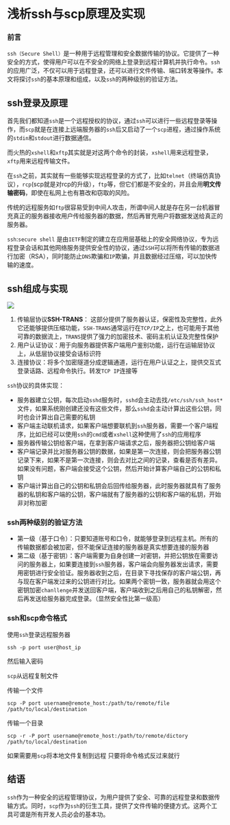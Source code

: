 # 浅析ssh与scp原理及实现
### 前言

`ssh（Secure Shell）`是一种用于远程管理和安全数据传输的协议。它提供了一种安全的方式，使得用户可以在不安全的网络上登录到远程计算机并执行命令。`ssh`的应用广泛，不仅可以用于远程登录，还可以进行文件传输、端口转发等操作。本文将探讨`ssh`的基本原理和组成，以及`ssh`的两种级别的验证方法。

ssh登录及原理
--------

首先我们都知道`ssh`是一个远程授权的协议，通过`ssh`可以进行一些远程登录等操作，而`scp`就是在连接上远端服务器的`ssh`后又启动了一个`scp`进程，通过操作系统的`stdin`和`stdout`进行数据通信。

而火热的`xshell`和`xftp`其实就是对这两个命令的封装，`xshell`用来远程登录，`xftp`用来远程传输文件。

在`ssh`之前，其实就有一些能够实现远程登录的方式了，比如`telnet`（终端仿真协议），`rcp`(scp就是对rcp的升级），`ftp`等，但它们都是不安全的，并且会用**明文传输密码**，即使在私网上也有篡改和窃取的风险。

传统的远程服务如`ftp`很容易受到中间人攻击，所谓中间人就是存在另一台机器冒充真正的服务器接收用户传给服务器的数据，然后再冒充用户将数据发送给真正的服务器。

`ssh`:`secure shell` 是由`IETF`制定的建立在应用层基础上的安全网络协议，专为远程登录会话和其他网络服务提供安全性的协议，通过`SSH`可以将所有传输的数据进行加密（RSA），同时能防止`DNS`欺骗和`IP`欺骗，并且数据经过压缩，可以加快传输的速度。

ssh组成与实现
--------

![](https://p1-juejin.byteimg.com/tos-cn-i-k3u1fbpfcp/ab38df6082214b578c7f0c7b6765b9b1~tplv-k3u1fbpfcp-jj-mark:3024:0:0:0:q75.awebp#?w=413&h=122&s=12041&e=png&b=fbfafa)

1.  传输层协议**SSH-TRANS**： 这部分提供了服务器认证，保密性及完整性，此外它还能够提供压缩功能，`SSH-TRANS`通常运行在`TCP/IP`之上，也可能用于其他可靠的数据流上，`TRANS`提供了强力的加密技术、密码主机认证及完整性保护
2.  用户认证协议：用于向服务器提供客户端用户鉴别功能，运行在运输层协议上，从低层协议接受会话标识符
3.  连接协议：将多个加密隧道分成逻辑通道，运行在用户认证之上，提供交互式登录话路、远程命令执行。转发`TCP IP`连接等

`ssh`协议的具体实现：

*   服务器建立公钥，每次启动`sshd`服务时，`sshd`会主动去找`/etc/ssh/ssh_host*`文件，如果系统刚创建还没有这些文件，那么`sshd`会主动计算出这些公钥，同时也会计算出自己需要的私钥
*   客户端主动联机请求，如果客户端想要联机到`ssh`服务器，需要一个客户端程序，比如已经可以使用`ssh`的`cmd`或者`xshell`这种使用了`ssh`的应用程序
*   服务器传输公钥给客户端，在拿到客户端请求之后，服务器把公钥给客户端
*   客户端记录并比对服务器公钥的数据，如果是第一次连接，则会把服务器公钥记录下来，如果不是第一次连接，则会去对比之间的记录，查看是否有差异。如果没有问题，客户端会接受这个公钥，然后开始计算客户端自己的公钥和私钥
*   客户端计算出自己的公钥和私钥会后回传给服务器，此时服务器就具有了服务器的私钥和客户端的公钥，客户端就有了服务器的公钥和客户端的私钥，开始非对称加密

### ssh两种级别的验证方法

*   第一级（基于口令）：只要知道账号和口令，就能够登录到远程主机。所有的传输数据都会被加密，但不能保证连接的服务器是真实想要连接的服务器
*   第二级（基于密钥）：客户端需要为自身创建一对密钥，并把公钥放在需要访问的服务器上，如果要连接到`ssh`服务器，客户端会向服务器发出请求，需要用密钥进行安全验证。服务器收到之后，在目录下寻找保存的客户端公钥，再与现在客户端发过来的公钥进行对比。如果两个密钥一致，服务器就会用这个密钥加密`chanllenge`并发送回客户端，客户端收到之后用自己的私钥解密，然后再发送给服务器完成登录。（显然安全性比第一级高）

### ssh和scp命令格式

使用`ssh`登录远程服务器

`ssh -p port user@host_ip`

然后输入密码

`scp`从远程复制文件

传输一个文件

`scp -P port username@remote_host:/path/to/remote/file /path/to/local/destination`

传输一个目录

`scp -r -P port username@remote_host:/path/to/remote/dictory /path/to/local/destination`

如果需要用`scp`将本地文件复制到远程 只要将命令格式反过来就行

结语
--

`ssh`作为一种安全的远程管理协议，为用户提供了安全、可靠的远程登录和数据传输方式。同时，`scp`作为`ssh`的衍生工具，提供了文件传输的便捷方式。这两个工具可谓是所有开发人员必会的基本功。